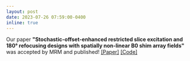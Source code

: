 ```yaml
---
layout: post
date: 2023-07-26 07:59:00-0400
inline: true
---
```

Our paper **"Stochastic-offset-enhanced restricted slice excitation and 180° refocusing designs with spatially non-linear B0 shim array fields"** was accepted by MRM and published! [\[Paper\]](https://onlinelibrary.wiley.com/doi/10.1002/mrm.29827) [\[Code\]](https://github.com/molinzhang/Stochastic-offset-enhanced-restricted-slice-excitation-and-refocusing-designs)
<!-- 
[https://openaccess.thecvf.com/content/CVPR2023/papers/Wang_Semi-Supervised_Parametric_Real-World_Image_Harmonization_CVPR_2023_paper.pdf \[Paper\]][https://www.youtube.com/watch?v=SGAyDbJPyps \[Video\]][https://github.com/adobe/PIH \[Code\]][cvpr23_poster_8236.pdf \[Poster\]] -->

